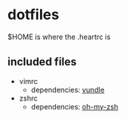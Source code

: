 # dotfiles

$HOME is where the .heartrc is


## included files

* vimrc
  * dependencies: [vundle]
* zshrc
  * dependencies: [oh-my-zsh]

[vundle]: http://www.github.com/gmarik/vundle" "Vundle"
[oh-my-zsh]: http://www.github.com/robbyrussell/oh-my-zsh "oh-my-zsh"
